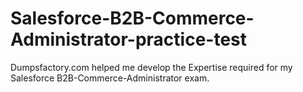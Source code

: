 # Salesforce-B2B-Commerce-Administrator-practice-test
Dumpsfactory.com helped me develop the Expertise required for my Salesforce B2B-Commerce-Administrator exam.
